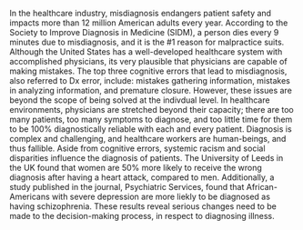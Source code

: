 In the healthcare industry, misdiagnosis endangers patient safety and impacts more than 12 million American adults every year. According to the Society to Improve Diagnosis in Medicine (SIDM), a person dies every 9 minutes due to misdiagnosis, and it is the #1 reason for malpractice suits. Although the United States has a well-developed healthcare system with accomplished physicians, its very plausible that physicians are capable of making mistakes. The top three cognitive errors that lead to misdiagnosis, also referred to Dx error, include: mistakes gathering information, mistakes in analyzing information, and premature closure. However, these issues are beyond the scope of being solved at the indivdual level. In healthcare environments, physicians are stretched beyond their capacity; there are too many patients, too many symptoms to diagnose, and too little time for them to be 100% diagnostically reliable with each and every patient. Diagnosis is complex and challenging, and healthcare workers are human-beings, and thus fallible. Aside from cognitive errors, systemic racism and social disparities influence the diagnosis of patients. The University of Leeds in the UK found that women are 50% more likely to receive the wrong diagnosis after having a heart attack, compared to men. Additionally, a study published in the journal, Psychiatric Services, found that African-Americans with severe depression are more liekly to be diagnosed as having schizophrenia. These results reveal serious changes need to be made to the decision-making process, in respect to diagnosing illness. 
